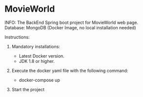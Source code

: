# MovieWorld

INFO:
The BackEnd Spring boot project for MovieWorld web page.
Database: MongoDB (Docker Image, no local installation needed)

Instructions:

1) Mandatory installations:
    * Latest Docker version.
    * JDK 1.8 or higher.

2) Execute the docker yaml file with the following command:
    * docker-compose up

3) Start the project
